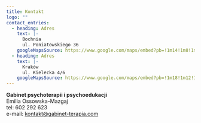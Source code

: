 ```yaml
---
title: Kontakt
logo: ""
contact_entries:
  - heading: Adres
    text: |-
      Bochnia
      ul. Poniatowskiego 36
    googleMapsSource: https://www.google.com/maps/embed?pb=!1m14!1m8!1m3!1d641.4624642271995!2d20.4302346!3d49.9766742!3m2!1i1024!2i768!4f13.1!3m3!1m2!1s0x47163b31c6f746dd%3A0x380cf32f7100477!2sKsi%C4%99cia%20J%C3%B3zefa%20Poniatowskiego%2036%2C%2032-700%20Bochnia!5e0!3m2!1spl!2spl!4v1654077630091!5m2!1spl!2spl"
  - heading: Adres
    text: |-
      Kraków
      ul. Kielecka 4/6
    googleMapsSource: https://www.google.com/maps/embed?pb=!1m18!1m12!1m3!1d2561.049624640557!2d19.96004951571751!3d50.06663227942421!2m3!1f0!2f0!3f0!3m2!1i1024!2i768!4f13.1!3m3!1m2!1s0x47165b23ca6ed543%3A0x19537a8e396d6abb!2sKielecka%204%2C%2031-526%20Krak%C3%B3w!5e0!3m2!1spl!2spl!4v1654077868578!5m2!1spl!2spl
---
```

<!--StartFragment-->

**Gabinet psychoterapii i psychoedukacji**\
Emilia Ossowska-Mazgaj\
tel: 602 292 623\
e-mail: [kontakt@gabinet-terapia.com](mailto:kontakt@gabinet-terapia.com)

<!--EndFragment-->